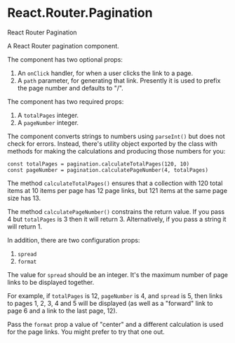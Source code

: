 # React.Router.Pagination
React Router Pagination

A React Router pagination component.

The component has two optional props:

1. An ```onClick``` handler, for when a user clicks the link to a page.
2. A ```path``` parameter, for generating that link. Presently it is used to prefix the page number and defaults to "/".

The component has two required props:

1. A ```totalPages``` integer.
1. A ```pageNumber``` integer.

The component converts strings to numbers using ```parseInt()``` but does not check for errors. Instead, there's utility object exported by the class with methods for making the calculations and producing those numbers for you:

```
const totalPages = pagination.calculateTotalPages(120, 10)
const pageNumber = pagination.calculatePageNumber(4, totalPages)
```

The method ```calculateTotalPages()``` ensures that a collection with 120 total items at 10 items per page has 12 page links, but 121 items at the same page size has 13.  

The method ```calculatePageNumber()``` constrains the return value. If you pass 4 but ```totalPages``` is 3 then it will return 3. Alternatively, if you pass a string it will return 1.  

In addition, there are two configuration props:

1. ```spread```
2. ```format```

The value for ```spread``` should be an integer. It's the maximum number of page links to be displayed together. 

For example, if ```totalPages``` is 12, ```pageNumber``` is 4, and ```spread``` is 5, then links to pages 1, 2, 3, 4 and 5 will be displayed (as well as a "forward" link to page 6 and a link to the last page, 12).

Pass the ```format``` prop a value of "center" and a different calculation is used for the page links. You might prefer to try that one out.
